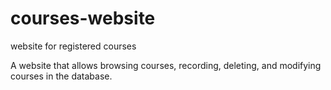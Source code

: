 # courses-website
website for registered courses  

A website that allows browsing courses, recording, deleting, and modifying courses in the database.
